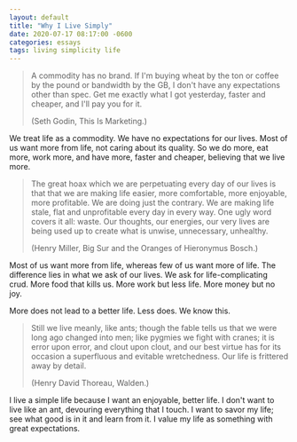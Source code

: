 ```yaml
---
layout: default
title: "Why I Live Simply"
date: 2020-07-17 08:17:00 -0600
categories: essays
tags: living simplicity life 
---
```


> A commodity has no brand. If I'm buying wheat by the ton or coffee by the pound or bandwidth by the GB, I don't have any expectations other than spec. Get me exactly what I got yesterday, faster and cheaper, and I'll pay you for it.
>
> (Seth Godin, This Is Marketing.)


We treat life as a commodity. We have no expectations for our lives. Most of us want more from life, not caring about its quality. So we do more, eat more, work more, and have more, faster and cheaper, believing that we live more.

> The great hoax which we are perpetuating every day of our lives is that that we are making life easier, more comfortable, more enjoyable, more profitable. We are doing just the contrary. We are making life stale, flat and unprofitable every day in every way. One ugly word covers it all: waste. Our thoughts, our energies, our very lives are being used up to create what is unwise, unnecessary, unhealthy. 
>
> (Henry Miller, Big Sur and the Oranges of Hieronymus Bosch.)


Most of us want more from life, whereas few of us want more of life. The difference lies in what we ask of our lives. We ask for life-complicating crud. More food that kills us. More work but less life. More money but no joy.

More does not lead to a better life. Less does. We know this.

> Still we live meanly, like ants; though the fable tells us that we were long ago changed into men; like pygmies we fight with cranes; it is error upon error, and clout upon clout, and our best virtue has for its occasion a superfluous and evitable wretchedness. Our life is frittered away by detail.
>
> (Henry David Thoreau, Walden.)


I live a simple life because I want an enjoyable, better life. I don't want to live like an ant, devouring everything that I touch. I want to savor my life; see what good is in it and learn from it. I value my life as something with great expectations.